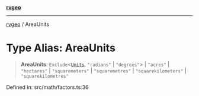[**rvgeo**](../README.md)

***

[rvgeo](../globals.md) / AreaUnits

# Type Alias: AreaUnits

> **AreaUnits**: `Exclude`\<[`Units`](Units.md), `"radians"` \| `"degrees"`\> \| `"acres"` \| `"hectares"` \| `"squaremeters"` \| `"squaremetres"` \| `"squarekilometers"` \| `"squarekilometres"`

Defined in: src/math/factors.ts:36
